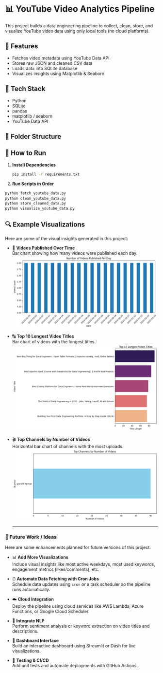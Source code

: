 # 📊 YouTube Video Analytics Pipeline

This project builds a data engineering pipeline to collect, clean, store, and visualize YouTube video data using only local tools (no cloud platforms).

## 🚀 Features

- Fetches video metadata using YouTube Data API
- Stores raw JSON and cleaned CSV data
- Loads data into SQLite database
- Visualizes insights using Matplotlib & Seaborn

## 🧩 Tech Stack

- Python
- SQLite
- pandas
- matplotlib / seaborn
- YouTube Data API

## 📁 Folder Structure


## 📌 How to Run

1. **Install Dependencies**  
   ```bash
   pip install -r requirements.txt

2. **Run Scripts in Order**
```bash   
python fetch_youtube_data.py
python clean_youtube_data.py
python store_cleaned_data.py
python visualize_youtube_data.py
```

## 🔍 Example Visualizations

Here are some of the visual insights generated in this project:

- 📅 **Videos Published Over Time**  
  Bar chart showing how many videos were published each day.  
  ![Videos Published Over Time](visuals/videos_per_day.png)

- 🔠 **Top 10 Longest Video Titles**  
  Bar chart of videos with the longest titles.  
  ![Top 10 Longest Video Titles](visuals/longest_titles.png)

- 🎬 **Top Channels by Number of Videos**  
  Horizontal bar chart of channels with the most uploads.  
  ![Top Channels](visuals/top_channels.png)

  ---

### 🌱 Future Work / Ideas

Here are some enhancements planned for future versions of this project:

- 📊 **Add More Visualizations**  
  Include visual insights like most active weekdays, most used keywords, engagement metrics (likes/comments), etc.

- ⏰ **Automate Data Fetching with Cron Jobs**  
  Schedule data updates using `cron` or a task scheduler so the pipeline runs automatically.

- ☁️ **Cloud Integration**  
  Deploy the pipeline using cloud services like AWS Lambda, Azure Functions, or Google Cloud Scheduler.

- 🧠 **Integrate NLP**  
  Perform sentiment analysis or keyword extraction on video titles and descriptions.

- 🔗 **Dashboard Interface**  
  Build an interactive dashboard using Streamlit or Dash for live visualizations.

- 🧪 **Testing & CI/CD**  
  Add unit tests and automate deployments with GitHub Actions.

  










   

